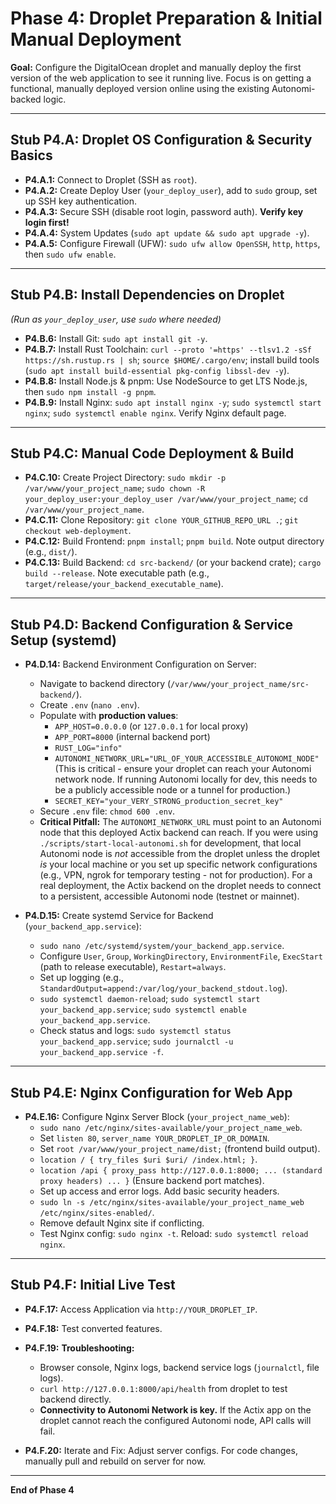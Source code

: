 # Phase 4: Droplet Preparation & Initial Manual Deployment

**Goal:** Configure the DigitalOcean droplet and manually deploy the first version of the web application to see it running live. Focus is on getting a functional, manually deployed version online using the existing Autonomi-backed logic.

---
## Stub P4.A: Droplet OS Configuration & Security Basics

*   **P4.A.1:** Connect to Droplet (SSH as `root`).
*   **P4.A.2:** Create Deploy User (`your_deploy_user`), add to `sudo` group, set up SSH key authentication.
*   **P4.A.3:** Secure SSH (disable root login, password auth). **Verify key login first!**
*   **P4.A.4:** System Updates (`sudo apt update && sudo apt upgrade -y`).
*   **P4.A.5:** Configure Firewall (UFW): `sudo ufw allow OpenSSH`, `http`, `https`, then `sudo ufw enable`.

---
## Stub P4.B: Install Dependencies on Droplet

*(Run as `your_deploy_user`, use `sudo` where needed)*

*   **P4.B.6:** Install Git: `sudo apt install git -y`.
*   **P4.B.7:** Install Rust Toolchain: `curl --proto '=https' --tlsv1.2 -sSf https://sh.rustup.rs | sh`; `source $HOME/.cargo/env`; install build tools (`sudo apt install build-essential pkg-config libssl-dev -y`).
*   **P4.B.8:** Install Node.js & pnpm: Use NodeSource to get LTS Node.js, then `sudo npm install -g pnpm`.
*   **P4.B.9:** Install Nginx: `sudo apt install nginx -y`; `sudo systemctl start nginx`; `sudo systemctl enable nginx`. Verify Nginx default page.

---
## Stub P4.C: Manual Code Deployment & Build

*   **P4.C.10:** Create Project Directory: `sudo mkdir -p /var/www/your_project_name`; `sudo chown -R your_deploy_user:your_deploy_user /var/www/your_project_name`; `cd /var/www/your_project_name`.
*   **P4.C.11:** Clone Repository: `git clone YOUR_GITHUB_REPO_URL .`; `git checkout web-deployment`.
*   **P4.C.12:** Build Frontend: `pnpm install`; `pnpm build`. Note output directory (e.g., `dist/`).
*   **P4.C.13:** Build Backend: `cd src-backend/` (or your backend crate); `cargo build --release`. Note executable path (e.g., `target/release/your_backend_executable_name`).

---
## Stub P4.D: Backend Configuration & Service Setup (systemd)

*   **P4.D.14:** Backend Environment Configuration on Server:
    *   Navigate to backend directory (`/var/www/your_project_name/src-backend/`).
    *   Create `.env` (`nano .env`).
    *   Populate with **production values**:
        *   `APP_HOST=0.0.0.0` (or `127.0.0.1` for local proxy)
        *   `APP_PORT=8000` (internal backend port)
        *   `RUST_LOG="info"`
        *   `AUTONOMI_NETWORK_URL="URL_OF_YOUR_ACCESSIBLE_AUTONOMI_NODE"` (This is critical - ensure your droplet can reach your Autonomi network node. If running Autonomi locally for dev, this needs to be a publicly accessible node or a tunnel for production.)
        *   `SECRET_KEY="your_VERY_STRONG_production_secret_key"`
    *   Secure `.env` file: `chmod 600 .env`.
    *   **Critical Pitfall:** The `AUTONOMI_NETWORK_URL` must point to an Autonomi node that this deployed Actix backend can reach. If you were using `./scripts/start-local-autonomi.sh` for development, that local Autonomi node is *not* accessible from the droplet unless the droplet *is* your local machine or you set up specific network configurations (e.g., VPN, ngrok for temporary testing - not for production). For a real deployment, the Actix backend on the droplet needs to connect to a persistent, accessible Autonomi node (testnet or mainnet).

*   **P4.D.15:** Create systemd Service for Backend (`your_backend_app.service`):
    *   `sudo nano /etc/systemd/system/your_backend_app.service`.
    *   Configure `User`, `Group`, `WorkingDirectory`, `EnvironmentFile`, `ExecStart` (path to release executable), `Restart=always`.
    *   Set up logging (e.g., `StandardOutput=append:/var/log/your_backend_stdout.log`).
    *   `sudo systemctl daemon-reload`; `sudo systemctl start your_backend_app.service`; `sudo systemctl enable your_backend_app.service`.
    *   Check status and logs: `sudo systemctl status your_backend_app.service`; `sudo journalctl -u your_backend_app.service -f`.

---
## Stub P4.E: Nginx Configuration for Web App

*   **P4.E.16:** Configure Nginx Server Block (`your_project_name_web`):
    *   `sudo nano /etc/nginx/sites-available/your_project_name_web`.
    *   Set `listen 80`, `server_name YOUR_DROPLET_IP_OR_DOMAIN`.
    *   Set `root /var/www/your_project_name/dist;` (frontend build output).
    *   `location / { try_files $uri $uri/ /index.html; }`.
    *   `location /api { proxy_pass http://127.0.0.1:8000; ... (standard proxy headers) ... }` (Ensure backend port matches).
    *   Set up access and error logs. Add basic security headers.
    *   `sudo ln -s /etc/nginx/sites-available/your_project_name_web /etc/nginx/sites-enabled/`.
    *   Remove default Nginx site if conflicting.
    *   Test Nginx config: `sudo nginx -t`. Reload: `sudo systemctl reload nginx`.

---
## Stub P4.F: Initial Live Test

*   **P4.F.17:** Access Application via `http://YOUR_DROPLET_IP`.
*   **P4.F.18:** Test converted features.
*   **P4.F.19:** **Troubleshooting:**
    *   Browser console, Nginx logs, backend service logs (`journalctl`, file logs).
    *   `curl http://127.0.0.1:8000/api/health` from droplet to test backend directly.
    *   **Connectivity to Autonomi Network is key.** If the Actix app on the droplet cannot reach the configured Autonomi node, API calls will fail.

*   **P4.F.20:** Iterate and Fix: Adjust server configs. For code changes, manually pull and rebuild on server for now.

---
**End of Phase 4** 